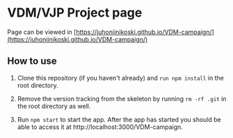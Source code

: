 # VDM/VJP Project page

Page can be viewed in [https://juhoniinikoski.github.io/VDM-campaign/](https://juhoniinikoski.github.io/VDM-campaign/)

## How to use

1. Clone this repository (if you haven't already) and `run npm install` in the root directory.

2. Remove the version tracking from the skeleton by running `rm -rf .git` in the root directory as well.

3. Run `npm start` to start the app. After the app has started you should be able to access it at http://localhost:3000/VDM-campaign.
